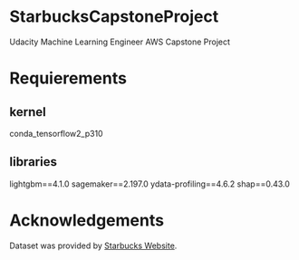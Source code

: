 # StarbucksCapstoneProject
Udacity Machine Learning Engineer AWS Capstone Project

# Requierements


## **kernel**

conda_tensorflow2_p310

## **libraries**

lightgbm==4.1.0
sagemaker==2.197.0
ydata-profiling==4.6.2
shap==0.43.0

# Acknowledgements
Dataset was provided by [Starbucks Website](https://www.starbucks.com/).

